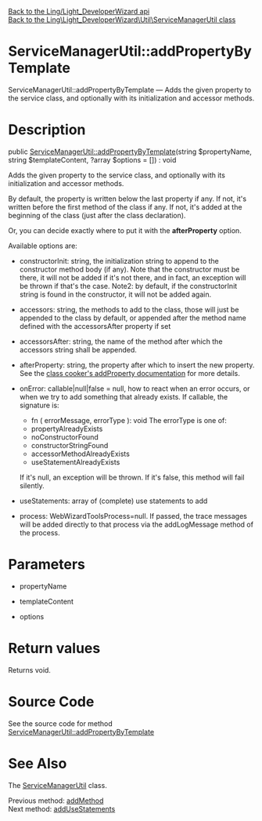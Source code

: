 [Back to the Ling/Light_DeveloperWizard api](https://github.com/lingtalfi/Light_DeveloperWizard/blob/master/doc/api/Ling/Light_DeveloperWizard.md)<br>
[Back to the Ling\Light_DeveloperWizard\Util\ServiceManagerUtil class](https://github.com/lingtalfi/Light_DeveloperWizard/blob/master/doc/api/Ling/Light_DeveloperWizard/Util/ServiceManagerUtil.md)


ServiceManagerUtil::addPropertyByTemplate
================



ServiceManagerUtil::addPropertyByTemplate — Adds the given property to the service class, and optionally with its initialization and accessor methods.




Description
================


public [ServiceManagerUtil::addPropertyByTemplate](https://github.com/lingtalfi/Light_DeveloperWizard/blob/master/doc/api/Ling/Light_DeveloperWizard/Util/ServiceManagerUtil/addPropertyByTemplate.md)(string $propertyName, string $templateContent, ?array $options = []) : void




Adds the given property to the service class, and optionally with its initialization and accessor methods.

By default, the property is written below the last property if any.
If not, it's written before the first method of the class if any.
If not, it's added at the beginning of the class (just after the class declaration).

Or, you can decide exactly where to put it with the **afterProperty** option.





Available options are:
- constructorInit: string, the initialization string to append to the constructor method body (if any).
     Note that the constructor must be there, it will not be added if it's not there, and in fact,
     an exception will be thrown if that's the case.
     Note2: by default, if the constructorInit string is found in the constructor, it will not be added again.


- accessors: string, the methods to add to the class, those will just be appended to the class by default,
     or appended after the method name defined with the accessorsAfter property if set
- accessorsAfter: string, the name of the method after which the accessors string shall be appended.
- afterProperty: string, the property after which to insert the new property. See the [class cooker's addProperty documentation](https://github.com/lingtalfi/ClassCooker/blob/master/doc/api/Ling/ClassCooker/ClassCooker/addProperty.md) for more details.
- onError: callable|null|false = null, how to react when an error occurs, or when we try to add something that already exists.
     If callable, the signature is:
     - fn ( errorMessage, errorType ): void
     The errorType is one of:
     - propertyAlreadyExists
     - noConstructorFound
     - constructorStringFound
     - accessorMethodAlreadyExists
     - useStatementAlreadyExists

     If it's null, an exception will be thrown.
     If it's false, this method will fail silently.

- useStatements: array of (complete) use statements to add
- process: WebWizardToolsProcess=null. If passed, the trace messages will be added directly to that process via the addLogMessage method of the process.




Parameters
================


- propertyName

    

- templateContent

    

- options

    


Return values
================

Returns void.








Source Code
===========
See the source code for method [ServiceManagerUtil::addPropertyByTemplate](https://github.com/lingtalfi/Light_DeveloperWizard/blob/master/Util/ServiceManagerUtil.php#L158-L253)


See Also
================

The [ServiceManagerUtil](https://github.com/lingtalfi/Light_DeveloperWizard/blob/master/doc/api/Ling/Light_DeveloperWizard/Util/ServiceManagerUtil.md) class.

Previous method: [addMethod](https://github.com/lingtalfi/Light_DeveloperWizard/blob/master/doc/api/Ling/Light_DeveloperWizard/Util/ServiceManagerUtil/addMethod.md)<br>Next method: [addUseStatements](https://github.com/lingtalfi/Light_DeveloperWizard/blob/master/doc/api/Ling/Light_DeveloperWizard/Util/ServiceManagerUtil/addUseStatements.md)<br>

